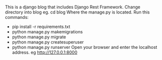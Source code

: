 This is a django blog that includes Django Rest Framework.
Change directory into blog eg. cd blog
Where the manage.py is located.
Run this commands:
 - pip install -r requirements.txt
 - python manage.py makemigrations
 - python manage.py migrate
 - python manage.py createsuperuser
 - python manage.py runserver
Open your browser and enter the localhost address. eg http://127.0.0.1:8000
